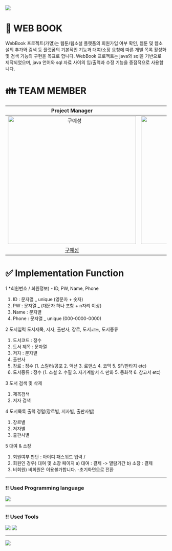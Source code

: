 
<img src="https://capsule-render.vercel.app/api?type=waving&color=99CC33&height=150&section=header" />

# 📖 WEB BOOK
WebBook 프로젝트(가명)는 웹툰/웹소설 플랫폼의 회원가입 여부 확인, 웹툰 및 웹소설의 추가와 검색 등 플랫폼의 기본적인 기능과 대여/소장 요청에 따른 개별 목록 활성화 및 검색 기능의 구현을 목표로 합니다.
WebBook 프로젝트는 java와 sql을 기반으로 제작되었으며, java 언어와 sql 자료 사이의 입/출력과 수정 기능을 중점적으로 사용합니다.


# 👪 TEAM MEMBER 

|                                         Project Manager                                          |                                         DBA                                          |                                         Configuration Management                                          |                                         DBA                                         |                                                                  
| :--------------------------------------------------------------------------------------: | :--------------------------------------------------------------------------------------: | :--------------------------------------------------------------------------------------: | :-------------------------------------------------------------------------------------: | 
| <img src="https://avatars.githubusercontent.com/u/157683190?v=4" width=400px alt="구예성"/> | <img src="https://avatars.githubusercontent.com/u/155221216?v=4" width=400px alt="강민서"/> | <img src="https://avatars.githubusercontent.com/u/157683193?v=4" width=400px alt="권순상"/> | <img src="https://avatars.githubusercontent.com/u/157683498?v=4" width=400px alt="이수진"> |
|                       [구예성](https://github.com/KUYESUNG)                        |                            [강민서](https://github.com/KANGMINSEO0)                            |                            [권순상](https://github.com/sunskwon)                            |                          [이수진](https://github.com/ZZINYMON)                           |                                     


 
# ✅ Implementation Function

1 *회원번호 / 회원정보) - ID, PW, Name, Phone

1) ⁯ID : 문자열 _ unique (영문자 + 숫자) 
2) PW : 문자열 _ (대문자 하나 포함 + n자리 이상)
3) Name : 문자열
4) Phone : 문자열 _  unique (000-0000-0000)

2 도서입력 도서제목, 저자, 출판사, 장르, 도서코드, 도서종류

1) 도서코드 : 정수
2) 도서 제목 : 문자열
3) 저자 : 문자열
4) 출판사
5) 장르 : 정수
(1. 스릴러/공포 2. 액션 3. 로맨스 4. 코믹 5. SF/판타지 etc)
6) 도서종류 : 정수
(1. 소설 2. 수필 3. 자기계발서 4. 만화 5. 동화책 6. 참고서 etc)

3 도서 검색 및 삭제 
1) 제목검색
2) 저자 검색

4 도서목록 출력 정렬(장르별, 저자별, 출판사별)
1) 장르별
2) 저자별
3) 출판사별
 
5 대여 & 소장
1) 회원여부 판단 :  아이디 패스워드 입력 / 
2) 회원인 경우) 대여 및 소장 페이지
a) 대여 : 결제 -> 열람기간
b) 소장 : 결제
3) 비회원) 비회원은 이용불가합니다. -초기화면으로 전환

 ---------------------------------------------------------------

### ‼️ Used Programming language

<img src="https://img.shields.io/badge/java-007396?style=flat-square&logo=java&logoColor=white"/> 

 ---------------------------------------------------------------
 
### ‼️ Used Tools

<img src="https://img.shields.io/badge/MySQL-4479A1?style=flat-square&logo=MySQL&logoColor=white"/> <img src="https://img.shields.io/badge/GitHub-181717?style=flat-square&logo=GitHub&logoColor=white"/>

 ---------------------------------------------------------------


<img src="https://capsule-render.vercel.app/api?type=waving&color=FF9999&height=150&section=footer" />
